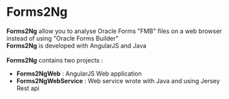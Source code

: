 # Forms2Ng
<strong>Forms2Ng</strong> allow you to analyse Oracle Forms "FMB" files on a web browser instead of using "Oracle Forms Builder"<br />
<strong>Forms2Ng</strong> is developed with AngularJS and Java<br /><br />
<strong>Forms2Ng</strong> contains two projects : <br />
- <strong>Forms2NgWeb</strong> : AngularJS Web application<br />
- <strong>Forms2NgWebService</strong> : Web service wrote with Java and using Jersey Rest api
